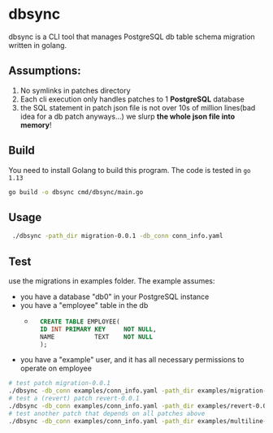 # dbsync
dbsync is a CLI tool that manages PostgreSQL db table schema migration written in golang.

## Assumptions:
1. No symlinks in patches directory
2. Each cli execution only handles patches to 1 **PostgreSQL** database
3. the SQL statement in patch json file is not over 10s of million lines(bad idea for a db patch anyways...) we slurp **the whole json file into memory**!

## Build

You need to install Golang to build this program. The code is tested in `go 1.13`

```bash
go build -o dbsync cmd/dbsync/main.go
```

## Usage
```bash
 ./dbsync -path_dir migration-0.0.1 -db_conn conn_info.yaml
 ```

## Test
use the migrations in examples folder. The example assumes:
- you have a database "db0" in your PostgreSQL instance
- you have a "employee" table in the db 
    - ```sql
        CREATE TABLE EMPLOYEE(
        ID INT PRIMARY KEY     NOT NULL,
        NAME           TEXT    NOT NULL
        );
        ```
- you have a "example" user, and it has all necessary permissions to operate on employee

```bash
# test patch migration-0.0.1
./dbsync -db_conn examples/conn_info.yaml -path_dir examples/migration-0.0.1
# test a (revert) patch revert-0.0.1
./dbsync -db_conn examples/conn_info.yaml -path_dir examples/revert-0.0.1
# test another patch that depends on all patches above
./dbsync -db_conn examples/conn_info.yaml -path_dir examples/multiline-0.0.2
```